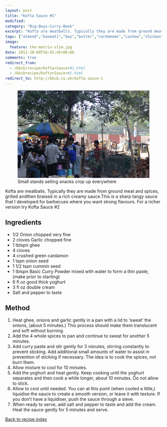 ```yaml
---
layout: post
title: "Kofta Sauce #1"
modified:
category: "Big-Boys-Curry-Book"
excerpt: "Kofta are meatballs. Typically they are made from ground meat and spices, grilled andthen braised"
tags: ["almond","basmati","bay","butter","cardomoms","cashew","chicken","cinnamon","cloves","cumin","ghee","lamb","mace","nuts","pepper","rice","saffron","turmeric"]
image:
  feature: the-matrix-slim.jpg
date: 2011-10-09T16:41:45+00:00
comments: true
redirect_from: 
  - /bbcb/recipe/Kofta+Sauce+#1.html
  - /bbcbrecipe/Kofta+Sauce+#1.html
redirect_to: http://bbcb.co.uk/kofta-sauce-1
---
```


<figure>
	<a href="/images/bbcb/pict1458.jpg" alt="Calcutta, Snacks, India" title="Calcutta, Snacks, India &#169; Ashley Kitson 12/09/2011"><img src="/images/bbcb/pict1458.jpg"/></a>
	<figcaption>Small stands selling snacks crop up everywhere</figcaption>
</figure>

Kofta are meatballs. Typically they are made from ground meat and spices, grilled andthen braised in a rich creamy sauce.This is a sharp tangy sauce that I developed for barbecues where you want strong flavours. For a richer version try Kofta Sauce #2
        
## Ingredients
        
<ul><li>1/2 Onion chopped very fine</li><li>2 cloves Garlic chopped fine</li><li>1 tblspn ghee</li><li>4 cloves</li><li>4 crushed green cardamon</li><li>1 tspn onion seed</li><li>1 1/2 tspn cummin seed</li><li>1 tblspn Basic Curry Powder mixed with water to form a thin paste, (make prior to starting)</li><li>6 fl oz good thick yoghurt</li><li>3 fl oz double cream</li><li>Salt and pepper to taste</li></ul>
        
## Method

<ol><li>Heat ghee, onions and garlic gently in a pan with a lid to &#145;sweat&#146; the onions, (about 5 minutes.) This process should make them translucent and soft without burning.</li><li>Add the 4 whole spices to pan and continue to sweat for another 5 minutes.</li><li>Add curry paste and stir gently for 3 minutes, stirring constantly to prevent sticking. Add additional small amounts of water to assist in prevention of sticking if necessary. The idea is to cook the spices, not burn them.</li><li>Allow mixture to cool for 10 minutes.</li><li>Add the yoghurt and heat gently. Keep cooking until the yoghurt separates and then cook a while longer, about 10 minutes. Do not allow to stick.</li><li>Allow to cool until needed. You can at this point (when cooled a little,) liquidise the sauce to create a smooth version, or leave it with texture. If you don&#146;t have a liquidiser, push the sauce through a sieve.</li><li>When ready to serve, add salt and pepper to taste and add the cream. Heat the sauce  gently for 5 minutes and serve.</li></ol>   

<a href="/bbcb">Back to recipe index</a>      
